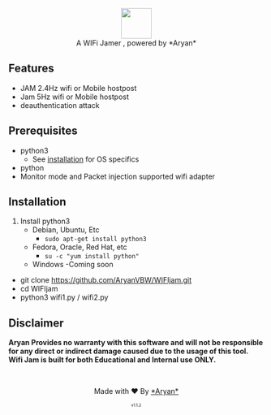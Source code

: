 
<p align="center">
<img src="https://github.com/ARYAN122333/L3MON/blob/main/logo.png" height="60"><br>
A WIFi Jamer , powered by *Aryan*
</p>




## Features
- JAM 2.4Hz wifi or Mobile hostpost
- Jam 5Hz wifi or Mobile hostpost 
- deauthentication attack 

## Prerequisites 
 - python3
    - See [installation](#Installation) for OS specifics
 - python
 - Monitor mode and Packet injection supported wifi adapter 

## Installation 
1. Install python3
    - Debian, Ubuntu, Etc
        - `sudo apt-get install python3`
    - Fedora, Oracle, Red Hat, etc
        -  `su -c "yum install python"`
    - Windows 
        -Coming soon
 - git clone https://github.com/AryanVBW/WIFIjam.git
 - cd WIFIjam
 - python3 wifi1.py / wifi2.py
## Disclaimer
<b>Aryan Provides no warranty with this software and will not be responsible for any direct or indirect damage caused due to the usage of this tool.<br>
Wifi Jam is built for both Educational and Internal use ONLY.</b>

<br>
<p align="center">Made with ❤️ By <a href="kalifishing52@gmail.com">*Aryan*</a></p>
<p align="center" style="font-size: 8px">v1.1.2</p>
